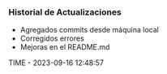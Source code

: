 ### Historial de Actualizaciones

- Agregados commits desde máquina local
- Corregidos errores
- Mejoras en el README.md

TIME - 2023-09-16 12:48:57